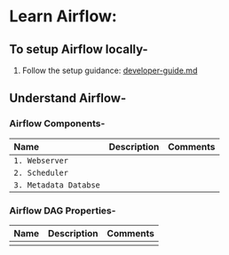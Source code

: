 # Learn Airflow:

## To setup Airflow locally-
1. Follow the setup guidance: [developer-guide.md](developer-guide.md)


## Understand Airflow-

### Airflow Components-

| Name | Description | Comments
| :--- | :---: | :---
| `1. Webserver` | |
| `2. Scheduler` | |
| `3. Metadata Databse` | |
    
    
### Airflow DAG Properties-

| Name | Description | Comments
| :--- | :---: | :---
| | |

